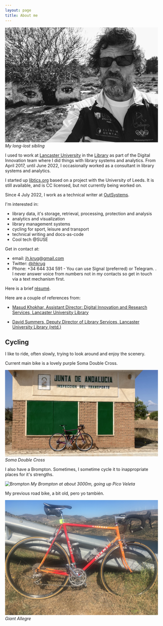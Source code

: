 ```yaml
---
layout: page
title: About me
---
```


[![My long-lost sibling](/public/images/jhk.jpg "Mylong-lost sibling")](/public/images/jhk.jpg) *My long-lost sibling*

I used to work at [Lancaster University](http://www.lancaster.ac.uk) in the
[Library](http://lancaster.ac.uk/library) as part of the Digital Innovation
team where I did things with library systems and analytics. From April 2017,
until June 2022, I occasionally worked as a consultant in library systems and
analytics.

I started up [libtics.org](https://libtics.org) based on a project with the
University of Leeds. It is still available, and is CC licensed, but not
currently being worked on.

Since 4 July 2022, I work as a technical writer at
[OutSystems](https://outsystems.com).

I'm interested in:

* library data, it's storage, retrieval, processing, protection and
analysis
* analytics and visualization
* library management systems
* cycling for sport, leisure and transport
* technical writing and docs-as-code
* Cool tech @SUSE

Get in contact at:

* email: [jh.krug@gmail.com](mailto:jh.krug@gmail.com)
* Twitter: [@jhkrug](https://twitter.com/jhkrug)
* Phone: +34 644 334 591 - You can use Signal (preferred) or Telegram.
. I never answer voice from numbers not in my contacts so get in
touch via a text mechanism first.

Here is a brief [résumé](/public/john-krug-r.pdf).

Here are a couple of references from:

* [Masud Khokhar, Assistant Director: Digital
Innovation and Research Services, Lancaster University
Library](/public/references/MK-JK-ref.pdf)

* [David Summers, Deputy Director of Library Services, Lancaster
University Library (retd.)](/public/references/DS-JK-ref.pdf)


Cycling
-------

I like to ride, often slowly, trying to look around and enjoy the scenery.

Current main bike is a lovely purple Soma Double Cross.

![Soma Double Cross](/public/images/sdc.jpg "Soma Double Cross")
*Soma Double Cross*

I also have a Brompton. Sometimes, I sometime cycle it to inappropriate places for it's strengths.

![Brompton](/public/images/brompton.jpg "My Brompton at about 3000m, going up Pico Veleta")
*My Brompton at about 3000m, going up Pico Veleta*

My previous road bike, a bit old, pero yo también.

![Giant Allegre](/public/images/allegre.jpg "Giant Allegre")
*Giant Allegre*
